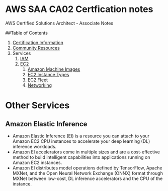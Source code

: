 # AWS SAA CA02 Certfication notes
AWS Certified Solutions Architect - Associate Notes 


##Table of Contents

1. [Certification Information](certification_details.md)
2. [Community Resources](community_resources.md)
3. Services
   1. [IAM](iam.md)
   2. [EC2](EC2/ec2.md)
      1. [Amazon Machine Images](EC2/ami.md)
      2. [EC2 Instance Types](EC2/instance_types.md)
      3. [EC2 Fleet](EC2/fleet.md)
      4. [Networking](EC2/networking.md)



# Other Services

## Amazon Elastic Inference

 - Amazon Elastic Inference (EI) is a resource you can attach to your Amazon EC2 CPU instances to accelerate your deep learning (DL) inference workloads. 
 - Amazon EI accelerators come in multiple sizes and are a cost-effective method to build intelligent capabilities into applications running on Amazon EC2 instances.
 - Amazon EI distributes model operations defined by TensorFlow, Apache MXNet, and the Open Neural Network Exchange (ONNX) format through MXNet between low-cost, DL inference accelerators and the CPU of the instance. 